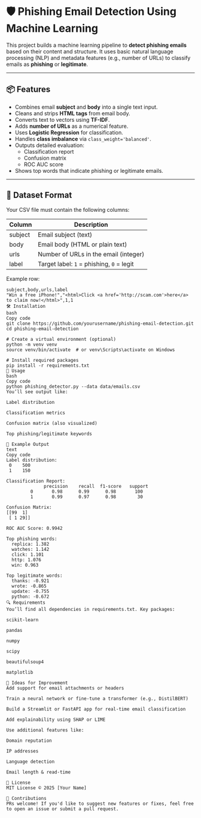 # 🛡️ Phishing Email Detection Using Machine Learning

This project builds a machine learning pipeline to **detect phishing emails** based on their content and structure. It uses basic natural language processing (NLP) and metadata features (e.g., number of URLs) to classify emails as **phishing** or **legitimate**.

---

## 📦 Features

- Combines email **subject** and **body** into a single text input.
- Cleans and strips **HTML tags** from email body.
- Converts text to vectors using **TF-IDF**.
- Adds **number of URLs** as a numerical feature.
- Uses **Logistic Regression** for classification.
- Handles **class imbalance** via `class_weight='balanced'`.
- Outputs detailed evaluation:
  - Classification report
  - Confusion matrix
  - ROC AUC score
- Shows top words that indicate phishing or legitimate emails.

---

## 📁 Dataset Format

Your CSV file must contain the following columns:

| Column  | Description                             |
|---------|-----------------------------------------|
| subject | Email subject (text)                    |
| body    | Email body (HTML or plain text)         |
| urls    | Number of URLs in the email (integer)   |
| label   | Target label: `1` = phishing, `0` = legit|

Example row:

```csv
subject,body,urls,label
"Win a free iPhone!","<html>Click <a href='http://scam.com'>here</a> to claim now!</html>",1,1
🛠️ Installation
bash
Copy code
git clone https://github.com/yourusername/phishing-email-detection.git
cd phishing-email-detection

# Create a virtual environment (optional)
python -m venv venv
source venv/bin/activate  # or venv\Scripts\activate on Windows

# Install required packages
pip install -r requirements.txt
🚀 Usage
bash
Copy code
python phishing_detector.py --data data/emails.csv
You’ll see output like:

Label distribution

Classification metrics

Confusion matrix (also visualized)

Top phishing/legitimate keywords

🧪 Example Output
text
Copy code
Label distribution:
 0    500
 1    150

Classification Report:
              precision    recall  f1-score   support
         0       0.98      0.99      0.98       100
         1       0.99      0.97      0.98        30

Confusion Matrix:
[[99  1]
 [ 1 29]]

ROC AUC Score: 0.9942

Top phishing words:
  replica: 1.382
  watches: 1.142
  click: 1.101
  http: 1.076
  win: 0.963

Top legitimate words:
  thanks: -0.921
  wrote: -0.865
  update: -0.755
  python: -0.672
🔍 Requirements
You’ll find all dependencies in requirements.txt. Key packages:

scikit-learn

pandas

numpy

scipy

beautifulsoup4

matplotlib

🧠 Ideas for Improvement
Add support for email attachments or headers

Train a neural network or fine-tune a transformer (e.g., DistilBERT)

Build a Streamlit or FastAPI app for real-time email classification

Add explainability using SHAP or LIME

Use additional features like:

Domain reputation

IP addresses

Language detection

Email length & read-time

📄 License
MIT License © 2025 [Your Name]

🤝 Contributions
PRs welcome! If you'd like to suggest new features or fixes, feel free to open an issue or submit a pull request.
